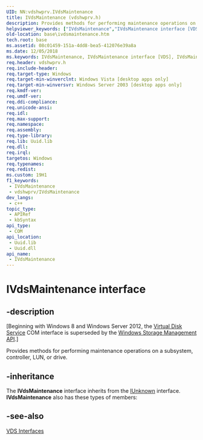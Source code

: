 ```yaml
---
UID: NN:vdshwprv.IVdsMaintenance
title: IVdsMaintenance (vdshwprv.h)
description: Provides methods for performing maintenance operations on a subsystem, controller, LUN, or drive.
helpviewer_keywords: ["IVdsMaintenance","IVdsMaintenance interface [VDS]","IVdsMaintenance interface [VDS]","described","base.ivdsmaintenance","vds/IVdsMaintenance","vdshwprv/IVdsMaintenance"]
old-location: base\ivdsmaintenance.htm
tech.root: base
ms.assetid: 08c01459-151a-4dd8-bea5-412076e39a8a
ms.date: 12/05/2018
ms.keywords: IVdsMaintenance, IVdsMaintenance interface [VDS], IVdsMaintenance interface [VDS],described, base.ivdsmaintenance, vds/IVdsMaintenance, vdshwprv/IVdsMaintenance
req.header: vdshwprv.h
req.include-header: 
req.target-type: Windows
req.target-min-winverclnt: Windows Vista [desktop apps only]
req.target-min-winversvr: Windows Server 2003 [desktop apps only]
req.kmdf-ver: 
req.umdf-ver: 
req.ddi-compliance: 
req.unicode-ansi: 
req.idl: 
req.max-support: 
req.namespace: 
req.assembly: 
req.type-library: 
req.lib: Uuid.lib
req.dll: 
req.irql: 
targetos: Windows
req.typenames: 
req.redist: 
ms.custom: 19H1
f1_keywords:
 - IVdsMaintenance
 - vdshwprv/IVdsMaintenance
dev_langs:
 - c++
topic_type:
 - APIRef
 - kbSyntax
api_type:
 - COM
api_location:
 - Uuid.lib
 - Uuid.dll
api_name:
 - IVdsMaintenance
---
```


# IVdsMaintenance interface


## -description

<p class="CCE_Message">[Beginning with Windows 8 and Windows Server 2012, the <a href="/windows/desktop/VDS/virtual-disk-service-portal">Virtual Disk Service</a> COM interface is superseded by the <a href="/previous-versions/windows/desktop/stormgmt/windows-storage-management-api-portal">Windows Storage Management API</a>.]

Provides methods for performing maintenance operations on a subsystem, controller, LUN, or drive.

## -inheritance

The <b>IVdsMaintenance</b> interface inherits from the <a href="/windows/desktop/api/unknwn/nn-unknwn-iunknown">IUnknown</a> interface. <b>IVdsMaintenance</b> also has these types of members:

## -see-also

<a href="/windows/desktop/VDS/vds-interfaces">VDS Interfaces</a>

